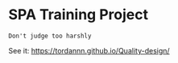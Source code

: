 # SPA Training Project 

	
	Don't judge too harshly
	

See it: https://tordannn.github.io/Quality-design/
